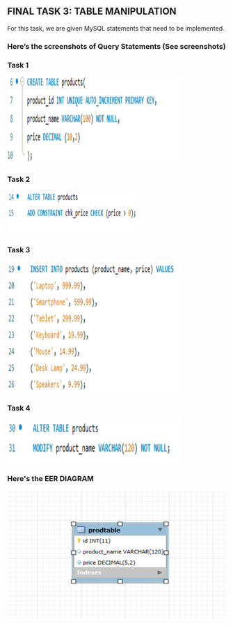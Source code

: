 ## FINAL TASK 3: TABLE MANIPULATION

For this task, we are given MySQL statements that need to be implemented.

### Here’s the screenshots of Query Statements (See screenshots)

 ### Task 1

<img src="Images/task1.png" alt="Alt Text" width="400" height="200">

### Task 2
  
<img src="Images/task2.png" alt="Alt Text" width="300" height="100">

### Task 3
  
<img src="Images/task3.png" alt="Alt Text" width="400" height="300">

### Task 4
  
<img src="Images/task4.png" alt="Alt Text" width="400" height="100">

### Here's the EER DIAGRAM

<img src="Images/EER.png" alt="Alt Text" width="600" height="300">
